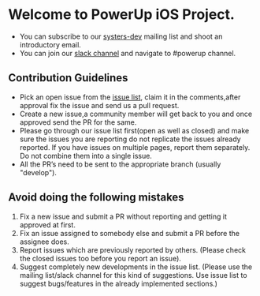 # Welcome to PowerUp iOS Project.
* You can subscribe to our [systers-dev](http://systers.org/mailman/listinfo/systers-dev) mailing list and shoot an introductory email.
* You can join our [slack channel](http://systers.io/slack-systers-opensource/) and navigate to #powerup channel.

## Contribution Guidelines
* Pick an open issue from the [issue list](https://github.com/systers/powerup-iOS/issues), claim it in the comments,after approval fix the issue and send us a pull request.
* Create a new issue,a community member will get back to you and once approved send the PR for the same.
* Please go through our issue list first(open as well as closed) and make sure the issues you are reporting  do not replicate the issues already reported. If you have issues on multiple pages, report them separately. Do not combine them into a single issue.
* All the PR’s need to be sent to the appropriate branch (usually "develop").

## Avoid doing the following mistakes
1. Fix a new issue and submit a PR without reporting and getting it approved at first.
2. Fix an issue assigned to somebody else and submit a PR before the assignee does.
3. Report issues which are previously reported by others. (Please check the closed issues too before you report an issue).
4. Suggest completely new developments in the issue list. (Please use the mailing list/slack channel for this kind of suggestions. Use issue list to suggest bugs/features in the already implemented sections.)





